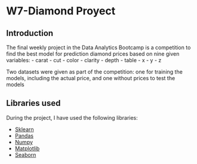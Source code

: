 # W7-Diamond Proyect
## Introduction

The final weekly project in the Data Analytics Bootcamp is a competition to find the best model for prediction diamond prices based on nine given variables:
    - carat
    - cut
    - color
    - clarity
    - depth
    - table
    - x
    - y
    - z

Two datasets were given as part of the competition: one for training the models, including the actual price, and one without prices to test the models 

## Libraries used

During the project, I have used the following libraries:
- [Sklearn](https://scikit-learn.org/stable/modules/classes.html)
- [Pandas](https://pandas.pydata.org/)
- [Numpy](https://numpy.org/doc/)
- [Matplotlib](https://matplotlib.org/stable/contents.html)
- [Seaborn](https://seaborn.pydata.org/) 
